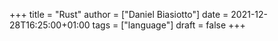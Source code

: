 +++
title = "Rust"
author = ["Daniel Biasiotto"]
date = 2021-12-28T16:25:00+01:00
tags = ["language"]
draft = false
+++

